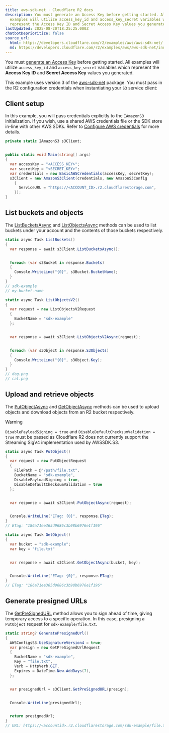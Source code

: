 ```yaml
---
title: aws-sdk-net · Cloudflare R2 docs
description: You must generate an Access Key before getting started. All
  examples will utilize access_key_id and access_key_secret variables which
  represent the Access Key ID and Secret Access Key values you generated.
lastUpdated: 2025-08-20T18:25:25.000Z
chatbotDeprioritize: false
source_url:
  html: https://developers.cloudflare.com/r2/examples/aws/aws-sdk-net/
  md: https://developers.cloudflare.com/r2/examples/aws/aws-sdk-net/index.md
---
```


You must [generate an Access Key](https://developers.cloudflare.com/r2/api/tokens/) before getting started. All examples will utilize `access_key_id` and `access_key_secret` variables which represent the **Access Key ID** and **Secret Access Key** values you generated.



This example uses version 3 of the [aws-sdk-net](https://www.nuget.org/packages/AWSSDK.S3) package. You must pass in the R2 configuration credentials when instantiating your `S3` service client:

## Client setup

In this example, you will pass credentials explicitly to the `IAmazonS3` initialization. If you wish, use a shared AWS credentials file or the SDK store in-line with other AWS SDKs. Refer to [Configure AWS credentials](https://docs.aws.amazon.com/sdk-for-net/v3/developer-guide/net-dg-config-creds.html) for more details.

```csharp
private static IAmazonS3 s3Client;


public static void Main(string[] args)
{
  var accessKey = "<ACCESS_KEY>";
  var secretKey = "<SECRET_KEY>";
  var credentials = new BasicAWSCredentials(accessKey, secretKey);
  s3Client = new AmazonS3Client(credentials, new AmazonS3Config
    {
      ServiceURL = "https://<ACCOUNT_ID>.r2.cloudflarestorage.com",
    });
}
```

## List buckets and objects

The [ListBucketsAsync](https://docs.aws.amazon.com/sdkfornet/v3/apidocs/items/S3/MIS3ListBucketsAsyncListBucketsRequestCancellationToken.html) and [ListObjectsAsync](https://docs.aws.amazon.com/sdkfornet/v3/apidocs/items/S3/MIS3ListObjectsV2AsyncListObjectsV2RequestCancellationToken.html) methods can be used to list buckets under your account and the contents of those buckets respectively.

```csharp
static async Task ListBuckets()
{
  var response = await s3Client.ListBucketsAsync();


  foreach (var s3Bucket in response.Buckets)
  {
    Console.WriteLine("{0}", s3Bucket.BucketName);
  }
}
// sdk-example
// my-bucket-name
```

```csharp
static async Task ListObjectsV2()
{
  var request = new ListObjectsV2Request
  {
    BucketName = "sdk-example"
  };


  var response = await s3Client.ListObjectsV2Async(request);


  foreach (var s3Object in response.S3Objects)
  {
    Console.WriteLine("{0}", s3Object.Key);
  }
}
// dog.png
// cat.png
```

## Upload and retrieve objects

The [PutObjectAsync](https://docs.aws.amazon.com/sdkfornet/v3/apidocs/items/S3/MIS3PutObjectAsyncPutObjectRequestCancellationToken.html) and [GetObjectAsync](https://docs.aws.amazon.com/sdkfornet/v3/apidocs/items/S3/MIS3GetObjectAsyncStringStringCancellationToken.html) methods can be used to upload objects and download objects from an R2 bucket respectively.

Warning

`DisablePayloadSigning = true` and `DisableDefaultChecksumValidation = true` must be passed as Cloudflare R2 does not currently support the Streaming SigV4 implementation used by AWSSDK.S3.

```csharp
static async Task PutObject()
{
  var request = new PutObjectRequest
  {
    FilePath = @"/path/file.txt",
    BucketName = "sdk-example",
    DisablePayloadSigning = true,
    DisableDefaultChecksumValidation = true
  };


  var response = await s3Client.PutObjectAsync(request);


  Console.WriteLine("ETag: {0}", response.ETag);
}
// ETag: "186a71ee365d9686c3b98b6976e1f196"
```

```csharp
static async Task GetObject()
{
  var bucket = "sdk-example";
  var key = "file.txt"


  var response = await s3Client.GetObjectAsync(bucket, key);


  Console.WriteLine("ETag: {0}", response.ETag);
}
// ETag: "186a71ee365d9686c3b98b6976e1f196"
```

## Generate presigned URLs

The [GetPreSignedURL](https://docs.aws.amazon.com/sdkfornet/v3/apidocs/items/S3/MIS3GetPreSignedURLGetPreSignedUrlRequest.html) method allows you to sign ahead of time, giving temporary access to a specific operation. In this case, presigning a `PutObject` request for `sdk-example/file.txt`.

```csharp
static string? GeneratePresignedUrl()
{
  AWSConfigsS3.UseSignatureVersion4 = true;
  var presign = new GetPreSignedUrlRequest
  {
    BucketName = "sdk-example",
    Key = "file.txt",
    Verb = HttpVerb.GET,
    Expires = DateTime.Now.AddDays(7),
  };


  var presignedUrl = s3Client.GetPreSignedURL(presign);


  Console.WriteLine(presignedUrl);


  return presignedUrl;
}
// URL: https://<accountid>.r2.cloudflarestorage.com/sdk-example/file.txt?X-Amz-Algorithm=AWS4-HMAC-SHA256&X-Amz-Credential=<credential>&X-Amz-Date=<timestamp>&X-Amz-Expires=3600&X-Amz-SignedHeaders=host&X-Amz-Signature=<signature>
```
